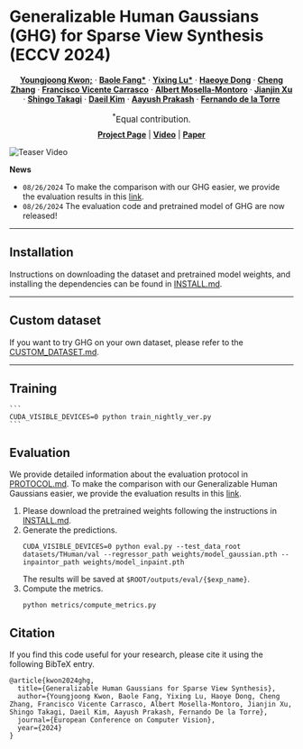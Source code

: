 # Generalizable Human Gaussians (GHG) for Sparse View Synthesis (ECCV 2024)

  <p align="center">
    <a href="https://youngjoongunc.github.io/"><strong>Youngjoong Kwon;</strong></a>
    ·    
    <a href="https://github.com/baolef"><strong>Baole Fang*</strong></a>
    ·
    <a href="https://lewis-lv0.github.io/"><strong>Yixing Lu*</strong></a>
    ·
    <a href="https://www.haoyed.com/"><strong>Haeoye Dong</strong></a>
    ·
    <a href="https://czhang0528.github.io/"><strong>Cheng Zhang</strong></a>
    ·
    <a href="https://scholar.google.com/citations?user=3elKp9wAAAAJ&hl=en"><strong>Francisco Vicente Carrasco</strong></a>
    ·
    <a href="https://www.albertmosellamontoro.com/"><strong>Albert Mosella-Montoro</strong></a>
    ·
    <a href="https://atlantixjj.github.io/"><strong>Jianjin Xu</strong></a>
    ·
    <a href=""><strong>Shingo Takagi</strong></a>
    ·
    <a href=""><strong>Daeil Kim</strong></a>
    ·
    <a href="https://aayushp.github.io/"><strong>Aayush Prakash</strong></a>
    ·
    <a href="https://www.cs.cmu.edu/~ftorre/"><strong>Fernando de la Torre</strong></a>
  </p> 
  <p align="center" style="font-size:15px; margin-bottom:-5px !important;"><sup>*</sup>Equal contribution.</p>
  
  <p align="center">
    <a href="https://humansensinglab.github.io/Generalizable-Human-Gaussians/"><strong>Project Page</strong></a>
    |    
    <a href="https://www.youtube.com/watch?v=PyST3-dfmfI"><strong>Video</strong></a>
    |
    <a href="https://arxiv.org/abs/2407.12777"><strong>Paper</strong></a>

  </p> 


![Teaser Video](image/teaser_video_gif.gif)

**News**
* `08/26/2024` To make the comparison with our GHG easier, we provide the evaluation results in this [link](https://1drv.ms/u/s!Aq9xVNM_DjPG5RDhuwsv4XaaP62v?e=acMiPv). 
* `08/26/2024` The evaluation code and pretrained model of GHG are now released!
---

## Installation

Instructions on downloading the dataset and pretrained model weights, and installing the dependencies can be found in [INSTALL.md](INSTALL.md).

---

## Custom dataset

If you want to try GHG on your own dataset, please refer to the [CUSTOM_DATASET.md](CUSTOM_DATASET.md).

---

## Training
    ```
    CUDA_VISIBLE_DEVICES=0 python train_nightly_ver.py
    ```

## Evaluation

We provide detailed information about the evaluation protocol in [PROTOCOL.md](PROTOCOL.md).
To make the comparison with our Generalizable Human Gaussians easier, we provide the evaluation results in this [link](https://1drv.ms/u/s!Aq9xVNM_DjPG5RDhuwsv4XaaP62v?e=acMiPv).

1. Please download the pretrained weights following the instructions in [INSTALL.md](INSTALL.md).
2. Generate the predictions.
    ```
    CUDA_VISIBLE_DEVICES=0 python eval.py --test_data_root datasets/THuman/val --regressor_path weights/model_gaussian.pth --inpaintor_path weights/model_inpaint.pth
    ```
   The results will be saved at `$ROOT/outputs/eval/{$exp_name}`.
3. Compute the metrics.
    ```
    python metrics/compute_metrics.py
    ``` 

## Citation

If you find this code useful for your research, please cite it using the following BibTeX entry.

```
@article{kwon2024ghg,
  title={Generalizable Human Gaussians for Sparse View Synthesis},
  author={Youngjoong Kwon, Baole Fang, Yixing Lu, Haoye Dong, Cheng Zhang, Francisco Vicente Carrasco, Albert Mosella-Montoro, Jianjin Xu, Shingo Takagi, Daeil Kim, Aayush Prakash, Fernando De la Torre},
  journal={European Conference on Computer Vision},
  year={2024}
}
```
